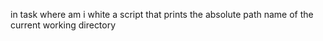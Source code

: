 in task where am i white a script that prints the absolute path name of the current working directory
